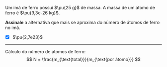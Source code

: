 Um imã de ferro possui $\pu{25 g}$ de massa. A massa de um átomo de ferro é $\pu{9,3e-26 kg}$.

**Assinale** a alternativa que mais se aproxima do número de átomos de ferro no imã.

- [x] $\pu{2,7e23}$

---

Cálculo do número de átomos de ferro:
$$
    N = \frac{m_{\text{total}}}{m_{\text{por átomo}}}
$$
